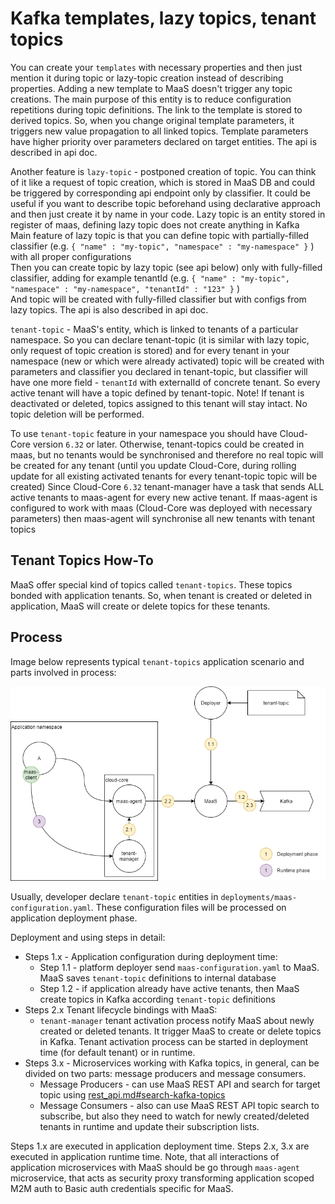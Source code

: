 # Kafka templates, lazy topics, tenant topics
You can create your `templates` with necessary properties and then just mention it during topic or lazy-topic creation instead of describing properties. Adding a new template to MaaS doesn't trigger any topic creations. The main purpose of this entity is to reduce configuration repetitions during topic definitions. The link to the template is stored to derived topics. So, when you change original template parameters, it triggers new value propagation to all linked topics. Template parameters have higher priority over parameters declared on target entities. The api is described in api doc.

Another feature is `lazy-topic` - postponed creation of topic. You can think of it like a request of topic creation, which is stored in MaaS DB and could be triggered by corresponding api endpoint only by classifier. It could be useful if you want to describe topic beforehand using declarative approach and then just create it by name in your code.
Lazy topic is an entity stored in register of maas, defining lazy topic does not create anything in Kafka  
Main feature of lazy topic is that you can define topic with partially-filled classifier (e.g. `{ "name" : "my-topic", "namespace" : "my-namespace" }` ) with all proper configurations  
Then you can create topic by lazy topic (see api below) only with fully-filled classifier, adding for example tenantId (e.g. `{ "name" : "my-topic",  "namespace" : "my-namespace", "tenantId" : "123" }` )  
And topic will be created with fully-filled classifier but with configs from lazy topics.
The api is also described in api doc.

`tenant-topic` - MaaS's entity, which is linked to tenants of a particular namespace. So you can declare tenant-topic (it is similar with lazy topic, only request of topic creation is stored) and for every tenant in your namespace (new or which were already activated) topic will be created with parameters and classifier you declared in tenant-topic, but classifier will have one more field - `tenantId` with externalId of concrete tenant. So every active tenant will have a topic defined by tenant-topic.
Note! If tenant is deactivated or deleted, topics assigned to this tenant will stay intact. No topic deletion will be performed.

To use `tenant-topic` feature in your namespace you should have Cloud-Core version `6.32` or later.
Otherwise, tenant-topics could be created in maas, but no tenants would be synchronised and therefore no real topic will be created for any tenant (until you update Cloud-Core, during rolling update for all existing activated tenants for every tenant-topic topic will be created)
Since Cloud-Core `6.32` tenant-manager have a task that sends ALL active tenants to maas-agent for every new active tenant. If maas-agent is configured to work with maas (Cloud-Core was deployed with necessary parameters) then maas-agent will synchronise all new tenants with tenant topics

## Tenant Topics How-To

MaaS offer special kind of topics called `tenant-topics`. These topics bonded with application tenants.
So, when tenant is created or deleted in application, MaaS will create or delete topics for these tenants.

## Process
Image below represents typical `tenant-topics` application scenario and parts involved in process:

![](./img/tenant-topics.png)

Usually, developer declare `tenant-topic` entities in `deployments/maas-configuration.yaml`. These configuration files
will be processed on application deployment phase.

Deployment and using steps in detail:
* Steps 1.x - Application configuration during deployment time:
  * Step 1.1 - platform deployer send `maas-configuration.yaml` to MaaS. MaaS saves `tenant-topic` definitions to internal database
  * Step 1.2 - if application already have active tenants, then MaaS create topics in Kafka according `tenant-topic` definitions
* Steps 2.x Tenant lifecycle bindings with MaaS:
  * `tenant-manager` tenant activation process notify MaaS about newly created or deleted tenants. It trigger MaaS to create or delete topics in Kafka. Tenant activation process can be started in deployment time (for default tenant) or in runtime.
* Steps 3.x - Microservices working with Kafka topics, in general, can be divided on two parts: message producers and message consumers.
  * Message Producers - can use MaaS REST API and search for target topic using [rest_api.md#search-kafka-topics](rest_api.md#search-kafka-topics)
  * Message Consumers - also can use MaaS REST API topic search to subscribe, but also they need to watch for newly created/deleted tenants in runtime and update their subscription lists.

Steps 1.x are executed in application deployment time. Steps 2.x, 3.x are executed in application runtime time.
Note, that all interactions of application microservices with MaaS should be go through `maas-agent` microservice, that acts as
security proxy transforming application scoped M2M auth to Basic auth credentials specific for MaaS.
    
